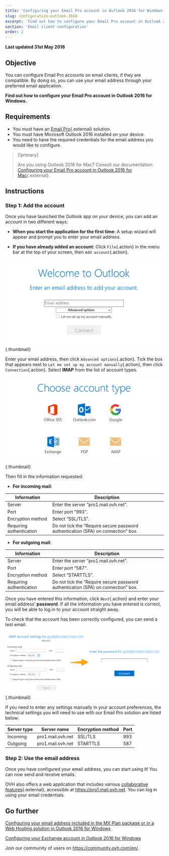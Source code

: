```yaml
---
title: 'Configuring your Email Pro account in Outlook 2016 for Windows'
slug: configuration-outlook-2016
excerpt: 'Find out how to configure your Email Pro account in Outlook 2016 for Windows'
section: 'Email client configuration'
order: 2
---
```


**Last updated 31st May 2018**

## Objective

You can configure Email Pro accounts on email clients, if they are compatible. By doing so, you can use your email address through your preferred email application.

**Find out how to configure your Email Pro account in Outlook 2016 for Windows.**

## Requirements

- You must have an [Email Pro](https://www.ovh.co.uk/emails/email-pro/){.external} solution.
- You must have Microsoft Outlook 2016 installed on your device.
- You need to have the required credentials for the email address you would like to configure.

> [!primary]
>
> Are you using Outlook 2016 for Mac? Consult our documentation: [Configuring your Email Pro account in Outlook 2016 for Mac](https://docs.ovh.com/gb/en/emails-pro/configuration-outlook-2016-mac/){.external}.
>

## Instructions

### Step 1: Add the account

Once you have launched the Outlook app on your device, you can add an account in two different ways:

- **When you start the application for the first time**: A setup wizard will appear and prompt you to enter your email address.

- **If you have already added an account:** Click `File`{.action} in the menu bar at the top of your screen, then `Add account`{.action}.

![emailpro](images/configuration-outlook-2016-windows-step1.png){.thumbnail}

Enter your email address, then click `Advanced options`{.action}. Tick the box that appears next to `Let me set up my account manually`{.action}, then click `Connection`{.action}. Select **IMAP** from the list of account types.

![emailpro](images/configuration-outlook-2016-windows-step2.png){.thumbnail}

Then fill in the information requested:

- **For incoming mail:**

|Information|Description|
|---|---|
|Server|Enter the server “pro1.mail.ovh.net”.|
|Port|Enter port “993”.|
|Encryption method|Select “SSL/TLS”.|
|Requiring authentication|Do not tick the “Require secure password authentication (SPA) on connection” box.|

- **For outgoing mail:**

|Information|Description|
|---|---|
|Server|Enter the server “pro1.mail.ovh.net”.|
|Port|Enter port “587”.|
|Encryption method|Select “STARTTLS”.|
|Requiring authentication|Do not tick the “Require secure password authentication (SPA) on connection” box.|

Once you have entered this information, click `Next`{.action} and enter your email address’ **password**. If all the information you have entered is correct, you will be able to log in to your account straight away.

To check that the account has been correctly configured, you can send a test email.

![emailpro](images/configuration-outlook-2016-windows-step3.png){.thumbnail}

If you need to enter any settings manually in your account preferences, the technical settings you will need to use with our Email Pro solution are listed below:

|Server type|Server name|Encryption method|Port|
|---|---|---|---|
|Incoming|pro1.mail.ovh.net|SSL/TLS|993|
|Outgoing|pro1.mail.ovh.net|STARTTLS|587|

### Step 2: Use the email address

Once you have configured your email address, you can start using it! You can now send and receive emails.

OVH also offers a web application that includes various [collaborative features](https://www.ovh.co.uk/emails/){.external},  accessible at <https://pro1.mail.ovh.net>. You can log in using your email credentials.

## Go further

[Configuring your email address included in the MX Plan package or in a Web Hosting solution in Outlook 2016 for Windows](https://docs.ovh.com/gb/en/emails/configuration-outlook-2016/)

[Configuring your Exchange account in Outlook 2016 for Windows](https://docs.ovh.com/gb/en/microsoft-collaborative-solutions/configuration-outlook-2016/)

Join our community of users on <https://community.ovh.com/en/>.